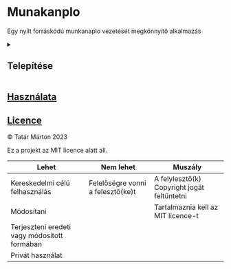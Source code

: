 # Munakanplo

Egy nyílt forráskódú munkanaplo vezetését megkönnyítő alkalmazás

<details>
<summary><strong><h2>Telepítése</h2></strong></summary>
<hr>

### Rendszerkövetelmények

- Docker 20+

### Futtatása

> Ehhez adminisztrátori jogosultságra van szükség!

1. Docker kép letöltése:
    ```bash
    udo docker pull tm01013/munkanaplo3
    ```

2. Szerver indítása:
    ```bash
    sudo docker run --name Munkanaplo -itd -p <port amelyen futtatni akarod>:80 munkanaplo3
    ```

<details>
<summary><h3>Frissítés korábbi verzióról</h3></summary>

> Ehhez adminisztrátori jogosultságra van szükség!

1. Adatbázis kimásolása a régi konténerből
    ```bash
    sudo docker cp <régi konténer neve>:/app.db ~/app.db
    ```
2. Régi konténer törlése
    ```bash
    sudo docker remove <régi konténer neve>
    ```
3. Új konténer telepítése
    ```bash
    sudo docker pull tm01013/munkanaplo3
    sudo docker run --name Munkanaplo -itd -p <port amelyen futtatni akarod>:80 munkanaplo3
    ```
4. Adatbázis bemásolása az új konténerbe
    ```bash
    sudo docker cp ~/app.db Munkanaplo:/app.db
    ```

</details>

<details>
<summary><h4>Telepítés forráskódból</h4></summary>

> Ehhez adminisztrátori jogosultságra van szükség!

1. Projekt klonolása:
    ```bash
    git clone https://github.com/tm01013/Munkanaplo2.git
    cd Munkanaplo2
    ```

2. Microsoft aspnet és dotnet sdk letöltése:
    ```bash
    sudo docker pull mcr.microsoft.com/dotnet/aspnet:7.0
    sudo docker pull mcr.microsoft.com/dotnet/sdk:7.0.401
    ```

3. Docker kép készítése
    ```bash
    sudo docker build -t munkanaplo3 --no-cache .
    ```

4. Szerver indítása
    ```bash
    sudo docker run --name Munkanaplo -itd -p <port amelyen futtatni akarod>:80 munkanaplo3
    ```

</details>

</details>

## [Használata](/HOWTOUSE.md)

## [Licence](/LICENCE)

© Tatár Márton 2023

Ez a projekt az MIT licence alatt all.

| Lehet                                        | Nem lehet                         | Muszály                                     |
| -------------------------------------------- | --------------------------------- | ------------------------------------------- |
| Kereskedelmi célú felhasználás               | Felelőségre vonni a felesztő(ke)t | A felylesztő(k) Copyright jogát feltüntetni |
| Módosítani                                   |                                   | Tartalmaznia kell az MIT licence-t          |
| Terjeszteni eredeti vagy módosított formában |                                   |                                             |
| Privát használat                             |                                   |                                             |

